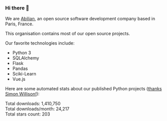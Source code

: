 ### Hi there 👋

We are [Abilian](https://abilian.com/), an open source software development company based in Paris, France.

This organisation contains most of our open source projects.

Our favorite technologies include:

- Python 3
- SQLAlchemy
- Flask
- Pandas
- Sciki-Learn
- Vue.js

Here are some automated stats about our published Python projects
([thanks Simon Willison!][sw-post]):

<!--marker-->
Total downloads: 1,410,750<br>
Total downloads/month: 24,217<br>
Total stars count: 203
<!--end-->

[sw-post]: https://simonwillison.net/2020/Jul/10/self-updating-profile-readme/